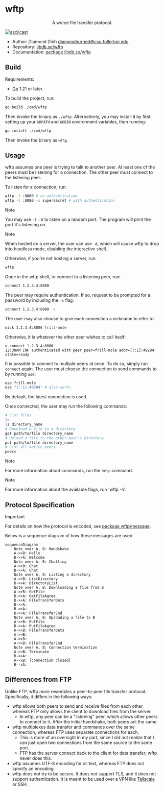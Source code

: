 # wftp

<p align="center">
  A worse file transfer protocol.

  [![asciicast](https://asciinema.org/a/Gg3APBxWryAO0DCaWWTQzmoc4.svg)](https://asciinema.org/a/Gg3APBxWryAO0DCaWWTQzmoc4)
</p>

- Author: Diamond Dinh <diamondburned@csu.fullerton.edu>
- Repository: [libdb.so/wftp](https://libdb.so/wftp)
- Documentation: [package libdb.so/wftp](https://godocs.io/libdb.so/wftp)

## Build

Requirements:

- [Go](https://golang.org/) 1.21 or later.

To build the project, run:

```sh
go build ./cmd/wftp
```

Then invoke the binary as `./wftp`. Alternatively, you may install it by first
setting up your `GOPATH` and `GOBIN` environment variables, then running:

```sh
go install ./cmd/wftp
```

Then invoke the binary as `wftp`.

## Usage

wftp assumes one peer is trying to talk to another peer. At least one of the
peers must be listening for a connection. The other peer must connect to the
listening peer.

To listen for a connection, run:

```sh
wftp -l :8080 # no authentication
wftp -l :8080 -s supersecret # with authentication
```

> [!NOTE]
> You may use `-l :0` to listen on a random port. The program will print the
> port it's listening on.

> [!NOTE]
> When hosted on a server, the user can use `-d`, which will cause
> wftp to drop into headless mode, disabling the interactive shell.

Otherwise, if you're not hosting a server, run:

```sh
wftp
```

Once in the wftp shell, to connect to a listening peer, run:

```sh
connect 1.2.3.4:8080
```

The peer may require authentication. If so, request to be prompted for a
password by including the `-s` flag:

```sh
connect 1.2.3.4:8080 -s
```

The user may also choose to give each connection a nickname to refer to:

```sh
nick 1.2.3.4:8080 frill-mole
```

Otherwise, it is whatever the other peer wishes to call itself:

```
> connect 1.2.3.4:8080
12:38AM INF authenticated with peer peer=frill-mole addr=[::1]:49284 state=ready
```

It is possible to connect to multiple peers at once. To do so, simply run
`connect` again. The user must choose the connection to send commands to by
running `use`:

```sh
use frill-mole
use "[::1]:49284" # also works
```

By default, the latest connection is used.

Once connected, the user may run the following commands:

```sh
# List files
ls
ls directory_name
# Download a file to a directory
get path/to/file directory_name
# Upload a file to the other peer's directory
put path/to/file directory_name
# List all active peers
peers
```

> [!NOTE]
> For more information about commands, run the `help` command.

> [!NOTE]
> For more information about the available flags, run 'wftp -h'.

## Protocol Specification

> [!IMPORTANT]
> For details on how the protocol is encoded, see
> [package wftp/message](https://godocs.io/libdb.so/wftp/message).

Below is a sequence diagram of how these messages are used:

```mermaid
sequenceDiagram
    Note over A, B: Handshake
    A->>B: Hello
    B->>A: Welcome
    Note over A, B: Chatting
    A->>B: Chat
    B->>A: Chat
    Note over A, B: Listing a directory
    A->>B: ListDirectory
    B->>A: DirectoryList
    Note over A, B: Downloading a file from B
    A->>B: GetFile
    B->>A: GetFileAgree
    B->>A: FileTransferData
    B->>A: 
    B->>A: 
    B->>A: FileTransferEnd
    Note over A, B: Uploading a file to B
    A->>B: PutFile
    B->>A: PutFileAgree
    A->>B: FileTransferData
    A->>B: 
    A->>B: 
    A->>B: FileTransferEnd
    Note over A, B: Connection termination
    A->>B: Terminate
    B->>A: 
    A--xB: [connection closed]
    B--xA: 
```

## Differences from FTP

Unlike FTP, wftp more resembles a peer-to-peer file transfer protocol.
Specifically, it differs in the following ways:

- wftp allows both peers to send and receive files from each other,
  whereas FTP only allows the client to download files from the server.
  - In wftp, any peer can be a "listening" peer, which allows other peers to
    connect to it. After the initial handshake, both peers act the same.
- wftp multiplexes data transfer and commands over the same connection,
  whereas FTP uses separate connections for each.
  - This is more of an oversight in my part, since I did not realize that I can
    just open two connections from the same source to the same port.
  - FTP has the server connect back to the client for data transfer; wftp never
    does this.
- wftp assumes UTF-8 encoding for all text, whereas FTP does not specify an
  encoding.
- wftp does not try to be secure. It does not support TLS, and it does not
  support authentication. It is meant to be used over a VPN like
  [Tailscale](https://tailscale.com/) or SSH.
